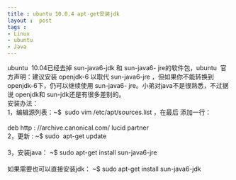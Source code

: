 ```yaml
---
title : ubuntu 10.0.4 apt-get安装jdk
layout :  post
tags : 
- Linux
- ubuntu
- Java
---
```

<div> ubuntu  10.04已经去掉 sun-java6-jdk 和 sun-java6- jre的软件包，ubuntu  官方声明：建议安装 openjdk-6 以取代 sun-java6-jre ，但如果你不能转换到openjdk-6下，仍可以继续使用 sun-java6- jre。小弟对java不是很熟悉，不过据说 openjdk和 sun-jdk还是有很多差别的。<br/>安装办法：<br/>1，编辑源列表：~$  sudo vim /etc/apt/sources.list ，在最后 添加一行：<br/><br/>deb http : //archive.canonical.com/ lucid partner<br/>2，更新 : ~$ sudo  apt-get update<br/><br/>3，安装java： ~$ sudo apt-get install sun-java6-jre <br/><br/>如果需要也可以直接安装jdk： ~$ sudo apt-get install sun-java6-jdk </div>
